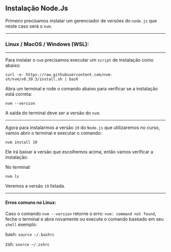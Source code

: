 ## Instalação Node.Js

Primeiro precisamos instalar um gerenciador de versões do `node.js` que neste caso será o `nvm`.

---
### Linux / MacOS / Windows (WSL):

---

Para instalar o `nvm` precisamos executar um `script` de instalação como abaixo:

```
curl -o- https://raw.githubusercontent.com/nvm-sh/nvm/v0.39.3/install.sh | bash
```

Abra um terminal e rode o comando abaixo para verificar se a instalação está correta:

`nvm --version`

A saída do terminal deve ser a versão do `nvm`.

---

Agora para instalarmos a versão `19` do `Node.js` que utilizaremos no curso, vamos abrir o terminal e executar o comando:

`nvm install 19`

Ele irá baixar a versão que escolhemos acima, então vamos verificar a instalação:

No terminal:

`nvm ls`

Veremos a versão `19` listada.

---

#### Erros comuns no Linux:

Caso o comando `nvm --version` retorne o erro: `nvm: command not found`, feche o terminal e abra novamente ou execute o comando baseado em seu `shell` exemplo:

bash: `source ~/.bashrc`

zsh: `source ~/.zshrc`

